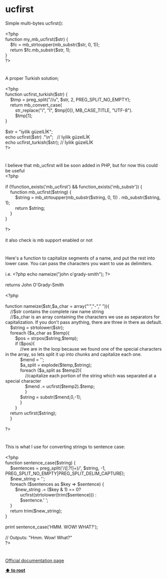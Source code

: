 # ucfirst




<div class="phpcode"><span class="html">
Simple multi-bytes ucfirst():<br><br><span class="default">&lt;?php<br></span><span class="keyword">function </span><span class="default">my_mb_ucfirst</span><span class="keyword">(</span><span class="default">$str</span><span class="keyword">) {<br>&#xA0; &#xA0; </span><span class="default">$fc </span><span class="keyword">= </span><span class="default">mb_strtoupper</span><span class="keyword">(</span><span class="default">mb_substr</span><span class="keyword">(</span><span class="default">$str</span><span class="keyword">, </span><span class="default">0</span><span class="keyword">, </span><span class="default">1</span><span class="keyword">));<br>&#xA0; &#xA0; return </span><span class="default">$fc</span><span class="keyword">.</span><span class="default">mb_substr</span><span class="keyword">(</span><span class="default">$str</span><span class="keyword">, </span><span class="default">1</span><span class="keyword">);<br>}<br></span><span class="default">?&gt;</span>
</span>
</div>
  

#


<div class="phpcode"><span class="html">
A proper Turkish solution;<br><br><span class="default">&lt;?php<br></span><span class="keyword">function </span><span class="default">ucfirst_turkish</span><span class="keyword">(</span><span class="default">$str</span><span class="keyword">) {<br>&#xA0; &#xA0; </span><span class="default">$tmp </span><span class="keyword">= </span><span class="default">preg_split</span><span class="keyword">(</span><span class="string">&quot;//u&quot;</span><span class="keyword">, </span><span class="default">$str</span><span class="keyword">, </span><span class="default">2</span><span class="keyword">, </span><span class="default">PREG_SPLIT_NO_EMPTY</span><span class="keyword">);<br>&#xA0; &#xA0; return </span><span class="default">mb_convert_case</span><span class="keyword">(<br>&#xA0; &#xA0; &#xA0; &#xA0; </span><span class="default">str_replace</span><span class="keyword">(</span><span class="string">&quot;i&quot;</span><span class="keyword">, </span><span class="string">&quot;&#x130;&quot;</span><span class="keyword">, </span><span class="default">$tmp</span><span class="keyword">[</span><span class="default">0</span><span class="keyword">]), </span><span class="default">MB_CASE_TITLE</span><span class="keyword">, </span><span class="string">&quot;UTF-8&quot;</span><span class="keyword">).<br>&#xA0; &#xA0; &#xA0; &#xA0; </span><span class="default">$tmp</span><span class="keyword">[</span><span class="default">1</span><span class="keyword">];<br>}<br><br></span><span class="default">$str </span><span class="keyword">= </span><span class="string">&quot;iyilik g&#xFC;zelL&#x130;K&quot;</span><span class="keyword">;<br>echo </span><span class="default">ucfirst</span><span class="keyword">(</span><span class="default">$str</span><span class="keyword">) .</span><span class="string">&quot;\n&quot;</span><span class="keyword">;&#xA0;&#xA0; </span><span class="comment">// Iyilik g&#xFC;zelL&#x130;K<br></span><span class="keyword">echo </span><span class="default">ucfirst_turkish</span><span class="keyword">(</span><span class="default">$str</span><span class="keyword">); </span><span class="comment">// &#x130;yilik g&#xFC;zelL&#x130;K<br></span><span class="default">?&gt;</span>
</span>
</div>
  

#


<div class="phpcode"><span class="html">
I believe that mb_ucfirst will be soon added in PHP, but for now this could be useful<br><span class="default">&lt;?php<br><br></span><span class="keyword">if (!</span><span class="default">function_exists</span><span class="keyword">(</span><span class="string">&apos;mb_ucfirst&apos;</span><span class="keyword">) &amp;&amp; </span><span class="default">function_exists</span><span class="keyword">(</span><span class="string">&apos;mb_substr&apos;</span><span class="keyword">)) {<br>&#xA0; &#xA0; function </span><span class="default">mb_ucfirst</span><span class="keyword">(</span><span class="default">$string</span><span class="keyword">) {<br>&#xA0; &#xA0; &#xA0; &#xA0; </span><span class="default">$string </span><span class="keyword">= </span><span class="default">mb_strtoupper</span><span class="keyword">(</span><span class="default">mb_substr</span><span class="keyword">(</span><span class="default">$string</span><span class="keyword">, </span><span class="default">0</span><span class="keyword">, </span><span class="default">1</span><span class="keyword">)) . </span><span class="default">mb_substr</span><span class="keyword">(</span><span class="default">$string</span><span class="keyword">, </span><span class="default">1</span><span class="keyword">);<br>&#xA0; &#xA0; &#xA0; &#xA0; return </span><span class="default">$string</span><span class="keyword">;<br>&#xA0; &#xA0; }<br>}<br><br></span><span class="default">?&gt;<br></span><br>it also check is mb support enabled or not</span>
</div>
  

#


<div class="phpcode"><span class="html">
Here&apos;s a function to capitalize segments of a name, and put the rest into lower case. You can pass the characters you want to use as delimiters.<br><br>i.e. <span class="default">&lt;?php </span><span class="keyword">echo </span><span class="default">nameize</span><span class="keyword">(</span><span class="string">&quot;john o&apos;grady-smith&quot;</span><span class="keyword">); </span><span class="default">?&gt;<br></span><br>returns John O&apos;Grady-Smith<br><br><span class="default">&lt;?php<br><br></span><span class="keyword">function </span><span class="default">nameize</span><span class="keyword">(</span><span class="default">$str</span><span class="keyword">,</span><span class="default">$a_char </span><span class="keyword">= array(</span><span class="string">&quot;&apos;&quot;</span><span class="keyword">,</span><span class="string">&quot;-&quot;</span><span class="keyword">,</span><span class="string">&quot; &quot;</span><span class="keyword">)){&#xA0; &#xA0; <br>&#xA0; &#xA0; </span><span class="comment">//$str contains the complete raw name string<br>&#xA0; &#xA0; //$a_char is an array containing the characters we use as separators for capitalization. If you don&apos;t pass anything, there are three in there as default.<br>&#xA0; &#xA0; </span><span class="default">$string </span><span class="keyword">= </span><span class="default">strtolower</span><span class="keyword">(</span><span class="default">$str</span><span class="keyword">);<br>&#xA0; &#xA0; foreach (</span><span class="default">$a_char </span><span class="keyword">as </span><span class="default">$temp</span><span class="keyword">){<br>&#xA0; &#xA0; &#xA0; &#xA0; </span><span class="default">$pos </span><span class="keyword">= </span><span class="default">strpos</span><span class="keyword">(</span><span class="default">$string</span><span class="keyword">,</span><span class="default">$temp</span><span class="keyword">);<br>&#xA0; &#xA0; &#xA0; &#xA0; if (</span><span class="default">$pos</span><span class="keyword">){<br>&#xA0; &#xA0; &#xA0; &#xA0; &#xA0; &#xA0; </span><span class="comment">//we are in the loop because we found one of the special characters in the array, so lets split it up into chunks and capitalize each one.<br>&#xA0; &#xA0; &#xA0; &#xA0; &#xA0; &#xA0; </span><span class="default">$mend </span><span class="keyword">= </span><span class="string">&apos;&apos;</span><span class="keyword">;<br>&#xA0; &#xA0; &#xA0; &#xA0; &#xA0; &#xA0; </span><span class="default">$a_split </span><span class="keyword">= </span><span class="default">explode</span><span class="keyword">(</span><span class="default">$temp</span><span class="keyword">,</span><span class="default">$string</span><span class="keyword">);<br>&#xA0; &#xA0; &#xA0; &#xA0; &#xA0; &#xA0; foreach (</span><span class="default">$a_split </span><span class="keyword">as </span><span class="default">$temp2</span><span class="keyword">){<br>&#xA0; &#xA0; &#xA0; &#xA0; &#xA0; &#xA0; &#xA0; &#xA0; </span><span class="comment">//capitalize each portion of the string which was separated at a special character<br>&#xA0; &#xA0; &#xA0; &#xA0; &#xA0; &#xA0; &#xA0; &#xA0; </span><span class="default">$mend </span><span class="keyword">.= </span><span class="default">ucfirst</span><span class="keyword">(</span><span class="default">$temp2</span><span class="keyword">).</span><span class="default">$temp</span><span class="keyword">;<br>&#xA0; &#xA0; &#xA0; &#xA0; &#xA0; &#xA0; &#xA0; &#xA0; }<br>&#xA0; &#xA0; &#xA0; &#xA0; &#xA0; &#xA0; </span><span class="default">$string </span><span class="keyword">= </span><span class="default">substr</span><span class="keyword">(</span><span class="default">$mend</span><span class="keyword">,</span><span class="default">0</span><span class="keyword">,-</span><span class="default">1</span><span class="keyword">);<br>&#xA0; &#xA0; &#xA0; &#xA0; &#xA0; &#xA0; }&#xA0; &#xA0; <br>&#xA0; &#xA0; &#xA0; &#xA0; }<br>&#xA0; &#xA0; return </span><span class="default">ucfirst</span><span class="keyword">(</span><span class="default">$string</span><span class="keyword">);<br>&#xA0; &#xA0; }<br><br></span><span class="default">?&gt;</span>
</span>
</div>
  

#


<div class="phpcode"><span class="html">
This is what I use for converting strings to sentence case:
<br>
<br><span class="default">&lt;?php
<br></span><span class="keyword">function </span><span class="default">sentence_case</span><span class="keyword">(</span><span class="default">$string</span><span class="keyword">) {
<br>&#xA0; &#xA0; </span><span class="default">$sentences </span><span class="keyword">= </span><span class="default">preg_split</span><span class="keyword">(</span><span class="string">&apos;/([.?!]+)/&apos;</span><span class="keyword">, </span><span class="default">$string</span><span class="keyword">, -</span><span class="default">1</span><span class="keyword">, </span><span class="default">PREG_SPLIT_NO_EMPTY</span><span class="keyword">|</span><span class="default">PREG_SPLIT_DELIM_CAPTURE</span><span class="keyword">);
<br>&#xA0; &#xA0; </span><span class="default">$new_string </span><span class="keyword">= </span><span class="string">&apos;&apos;</span><span class="keyword">;
<br>&#xA0; &#xA0; foreach (</span><span class="default">$sentences </span><span class="keyword">as </span><span class="default">$key </span><span class="keyword">=&gt; </span><span class="default">$sentence</span><span class="keyword">) {
<br>&#xA0; &#xA0; &#xA0; &#xA0; </span><span class="default">$new_string </span><span class="keyword">.= (</span><span class="default">$key </span><span class="keyword">&amp; </span><span class="default">1</span><span class="keyword">) == </span><span class="default">0</span><span class="keyword">?
<br>&#xA0; &#xA0; &#xA0; &#xA0; &#xA0; &#xA0; </span><span class="default">ucfirst</span><span class="keyword">(</span><span class="default">strtolower</span><span class="keyword">(</span><span class="default">trim</span><span class="keyword">(</span><span class="default">$sentence</span><span class="keyword">))) :
<br>&#xA0; &#xA0; &#xA0; &#xA0; &#xA0; &#xA0; </span><span class="default">$sentence</span><span class="keyword">.</span><span class="string">&apos; &apos;</span><span class="keyword">;
<br>&#xA0; &#xA0; }
<br>&#xA0; &#xA0; return </span><span class="default">trim</span><span class="keyword">(</span><span class="default">$new_string</span><span class="keyword">);
<br>}
<br>
<br>print </span><span class="default">sentence_case</span><span class="keyword">(</span><span class="string">&apos;HMM. WOW! WHAT?&apos;</span><span class="keyword">);
<br>
<br></span><span class="comment">// Outputs: &quot;Hmm. Wow! What?&quot;
<br></span><span class="default">?&gt;</span>
</span>
</div>
  

#

[Official documentation page](https://www.php.net/manual/en/function.ucfirst.php)

**[⬆ to root](/)**